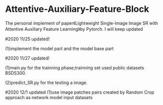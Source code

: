# Attentive-Auxiliary-Feature-Block
The personal implement of paper《Lightweight Single-Image Image SR with Attentive Auxiliary Feature Learning》by Pytorch.
I will keep updated

#2020 11/25 updated!

(1)implement the model part and the model base part

#2020 11/27 updated!

(1)main.py for the trainning phase;trainning set used public datasets BSDS300.

(2)predict_SR.py for the testing a image.

#2020 12/1 updated
(1)use image patches pairs created by Random Crop approach as network model input datasets 



